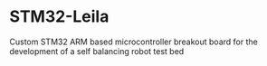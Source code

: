 # STM32-Leila
Custom STM32 ARM based microcontroller breakout board for the development of a self balancing robot test bed
